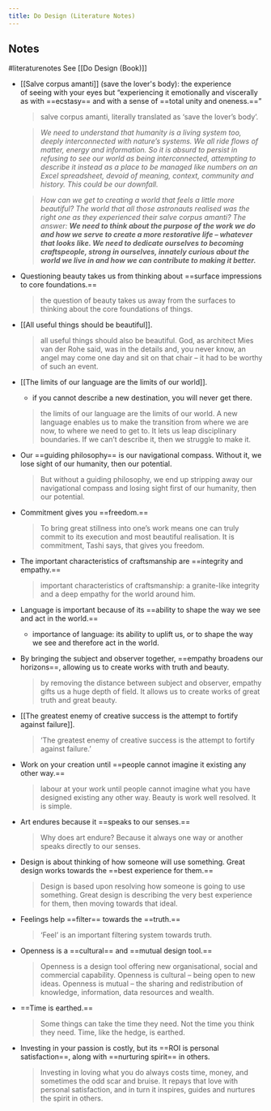 ```yaml
---
title: Do Design (Literature Notes)
---
```

## Notes
#literaturenotes
See [[Do Design (Book)]]
- [[Salve corpus amanti]] (save the lover's body): the experience of seeing with your eyes but “experiencing it emotionally and viscerally as with ==ecstasy== and with a sense of ==total unity and oneness.==”
    >salve corpus amanti, literally translated as ‘save the lover’s body’.
   
   >_We need to understand that humanity is a living system too, deeply interconnected with nature’s systems. We all ride flows of matter, energy and information. So it is absurd to persist in refusing to see our world as being interconnected, attempting to describe it instead as a place to be managed like numbers on an Excel spreadsheet, devoid of meaning, context, community and history. This could be our downfall._ 
    
	>_How can we get to creating a world that feels a little more beautiful? The world that all those astronauts realised was the right one as they experienced their salve corpus amanti? The answer: **We need to think about the purpose of the work we do and how we serve to create a more restorative life – whatever that looks like. We need to dedicate ourselves to becoming craftspeople, strong in ourselves, innately curious about the world we live in and how we can contribute to making it better.**_
- Questioning beauty takes us from thinking about ==surface impressions to core foundations.==
   
   >the question of beauty takes us away from the surfaces to thinking about the core foundations of things.
- [[All useful things should be beautiful]].
   
   >all useful things should also be beautiful. God, as architect Mies van der Rohe said, was in the details and, you never know, an angel may come one day and sit on that chair – it had to be worthy of such an event.
- [[The limits of our language are the limits of our world]].
    - if you cannot describe a new destination, you will never get there.
  
  >the limits of our language are the limits of our world. A new language enables us to make the transition from where we are now, to where we need to get to. It lets us leap disciplinary boundaries. If we can’t describe it, then we struggle to make it.
- Our ==guiding philosophy== is our navigational compass. Without it, we lose sight of our humanity, then our potential.
    >But without a guiding philosophy, we end up stripping away our navigational compass and losing sight first of our humanity, then our potential.
- Commitment gives you ==freedom.==
   >To bring great stillness into one’s work means one can truly commit to its execution and most beautiful realisation. It is commitment, Tashi says, that gives you freedom.
- The important characteristics of craftsmanship are ==integrity and empathy.==
   >important characteristics of craftsmanship: a granite-like integrity and a deep empathy for the world around him.
- Language is important because of its ==ability to shape the way we see and act in the world.==
    - importance of language: its ability to uplift us, or to shape the way we see and therefore act in the world.
- By bringing the subject and observer together, ==empathy broadens our horizons==, allowing us to create works with truth and beauty.
    >by removing the distance between subject and observer, empathy gifts us a huge depth of field. It allows us to create works of great truth and great beauty.
- [[The greatest enemy of creative success is the attempt to fortify against failure]].
   >‘The greatest enemy of creative success is the attempt to fortify against failure.’
- Work on your creation until ==people cannot imagine it existing any other way.==
   >labour at your work until people cannot imagine what you have designed existing any other way. Beauty is work well resolved. It is simple.
- Art endures because it ==speaks to our senses.==
   >Why does art endure? Because it always one way or another speaks directly to our senses.
- Design is about thinking of how someone will use something. Great design works towards the ==best experience for them.==
   >Design is based upon resolving how someone is going to use something. Great design is describing the very best experience for them, then moving towards that ideal.
- Feelings help ==filter== towards the ==truth.==
    >‘Feel’ is an important filtering system towards truth.
- Openness is a ==cultural== and ==mutual design tool.==
   >Openness is a design tool offering new organisational, social and commercial capability. Openness is cultural – being open to new ideas. Openness is mutual – the sharing and redistribution of knowledge, information, data resources and wealth.
- ==Time is earthed.==
   >Some things can take the time they need. Not the time you think they need. Time, like the hedge, is earthed.
- Investing in your passion is costly, but its ==ROI is personal satisfaction==, along with ==nurturing spirit== in others.
   >Investing in loving what you do always costs time, money, and sometimes the odd scar and bruise. It repays that love with personal satisfaction, and in turn it inspires, guides and nurtures the spirit in others.


